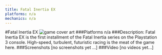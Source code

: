 ```yaml
---
title: Fatal Inertia EX
platforms: n/a
mechanics: n/a
---
```

#Fatal Inertia EX
![game cover art](//images.igdb.com/igdb/image/upload/t_cover_big/nwqxdnajthuzmloqrteg.jpg "Logo Title Text 1")
###Platforms
n/a
###Description:
Fatal Inertia EX is the first installment of the Fatal Inertia series on the Playstation 3 console. High-speed, turbulent, futuristic racing is the meat of the game here.
###Screenshots
[no screenshots yet ...]
###Video
[no videos yet...]
